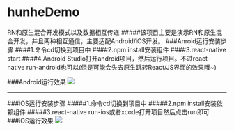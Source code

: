 # hunheDemo
RN和原生混合开发模式以及数据相互传递
#####该项目主要是演示RN和原生混合开发，并且两种相互通信，主要适配Android/iOS开发。
###Anroid运行安装步骤
####1.命令cd切换到项目中
####2.npm install安装组件
####3.react-native start 
####4.Android Studio打开android项目，然后运行项目。不过react-native run-android也可以(但是可能会失去原生跳转React/JS界面的效果哦~)

###Android运行效果
<img src="https://github.com/jiangqqlmj/hunheDemo/blob/master/react_native_demo.gif"/>

<hr>


###iOS运行安装步骤
#####1.命令cd切换到项目中
#####2.npm install安装依赖组件
#####3.react-native run-ios或者xcode打开项目然后点击run即可
###iOS运行效果
<img src="https://github.com/jiangqqlmj/hunheDemo/blob/master/hunhe_ios_demo.gif"/>


